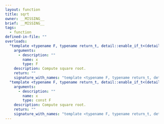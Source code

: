 ```yaml
---
layout: function
title: sqrt
owner: __MISSING__
brief: __MISSING__
tags:
  - function
defined-in-file: ""
overloads:
  "template <typename F, typename return_t, detail::enable_if_t<(detail::builtin::is_genfloat<F>::value), int> >\nreturn_t sqrt(F)":
    arguments:
      - description: ""
        name: x
        type: F
    description: Compute square root.
    return: ""
    signature_with_names: "template <typename F, typename return_t, detail::enable_if_t<(detail::builtin::is_genfloat<F>::value), int> >\nreturn_t sqrt(F x)"
  "template <typename F, typename return_t, detail::enable_if_t<(detail::builtin::is_genfloatf<F>::value), int> >\nreturn_t sqrt(const F)":
    arguments:
      - description: ""
        name: x
        type: const F
    description: Compute square root.
    return: ""
    signature_with_names: "template <typename F, typename return_t, detail::enable_if_t<(detail::builtin::is_genfloatf<F>::value), int> >\nreturn_t sqrt(const F x)"
---
```

